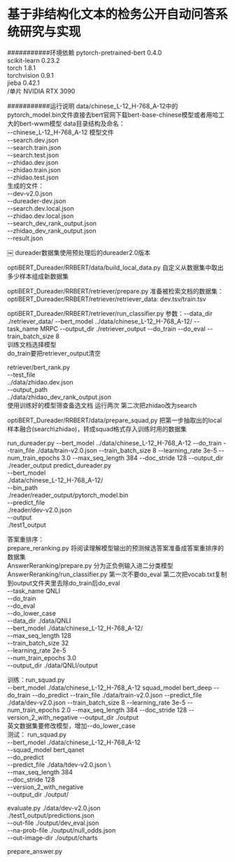 基于非结构化文本的检务公开自动问答系统研究与实现
===========================

###########环境依赖
pytorch-pretrained-bert 0.4.0  
scikit-learn 0.23.2  
torch 1.8.1  
torchvision 0.9.1  
jieba 0.42.1  
/单片 NVIDIA RTX 3090

###########运行说明
data/chinese\_L-12\_H-768\_A-12中的pytorch\_model.bin文件直接去bert官网下载bert-base-chinese模型或者用哈工大的bert-wwm模型
data目录结构及命名：  
--chinese\_L-12\_H-768\_A-12 模型文件  
--search.dev.json  
--search.train.json  
--search.test.json  
--zhidao.dev.json  
--zhidao.train.json  
--zhidao.test.json  
生成的文件：  
--dev-v2.0.json  
--dureader-dev.json  
--search.dev.local.json  
--zhidao.dev.local.json  
--search\_dev\_rank\_output.json  
--zhidao\_dev\_rank\_output.json  
--result.json  

￼
dureader数据集使用预处理后的dureader2.0版本  

optiBERT\_Dureader/RRBERT/data/build\_local\_data.py 自定义从数据集中取出多少样本组成新数据集  

optiBERT\_Dureader/RRBERT/retriever/prepare.py 准备被检索文档的数据集：optiBERT\_Dureader/RRBERT/retriever/retriever\_data: dev.tsv/train.tsv  

optiBERT\_Dureader/RRBERT/retriever/run\_classifier.py 
参数：--data\_dir ./retriever\_data/ --bert\_model ../data/chinese\_L-12\_H-768\_A-12/ --task\_name MRPC --output\_dir ./retriever\_output --do\_train --do\_eval --train\_batch\_size 8  
训练文档选择模型  
do\_train要把retriever\_output清空  

retriever/bert\_rank.py   
--test\_file  
../data/zhidao.dev.json  
--output\_path  
../data/zhidao\_dev\_rank\_output.json  
使用训练好的模型筛查备选文档 运行两次 第二次把zhidao改为search  

optiBERT\_Dureader/RRBERT/data/prepare\_squad,py 把第一步抽取出的local样本融合(search\zhidao)，转成squad格式存入训练时用的数据集  



run\_dureader.py --bert\_model ../data/chinese\_L-12\_H-768\_A-12 --do\_train --train\_file ./data/train-v2.0.json --train\_batch\_size 8 --learning\_rate 3e-5 --num\_train\_epochs 3.0 --max\_seq\_length 384 --doc\_stride 128 --output\_dir ./reader\_output
predict\_dureader.py  
--bert\_model  
./data/chinese\_L-12\_H-768\_A-12/  
--bin\_path  
./reader/reader\_output/pytorch\_model.bin  
--predict\_file  
./reader/dev-v2.0.json  
--output  
./test1\_output  

答案重排序：  
prepare\_reranking.py 将阅读理解模型输出的预测候选答案准备成答案重排序的数据集  
AnswerReranking/prepare.py 分为正负例输入进二分类模型  
AnswerReranking/run\_classifier.py 第一次不要do\_eval 第二次把vocab.txt复制到output文件夹里去除do\_train后do\_eval  
--task\_name QNLI  
--do\_train  
--do\_eval  
--do\_lower\_case  
--data\_dir ./data/QNLI  
--bert\_model ./data/chinese\_L-12\_H-768\_A-12/  
--max\_seq\_length 128  
--train\_batch\_size 32  
--learning\_rate 2e-5  
--num\_train\_epochs 3.0  
--output\_dir ./data/QNLI/output   

训练：run\_squad.py   
--bert\_model ./data/chinese\_L-12\_H-768\_A-12  squad\_model bert\_deep --do\_train  --do\_predict --train\_file ./data/train-v2.0.json --predict\_file ./data/dev-v2.0.json --train\_batch\_size 8 --learning\_rate 3e-5 --num\_train\_epochs 2.0  --max\_seq\_length 384 --doc\_stride 128 --version\_2\_with\_negative --output\_dir ./output  
英文数据集要修改模型，增加--do\_lower\_case  
测试： run\_squad.py  
  --bert\_model ./data/chinese\_L-12\_H-768\_A-12  
  --squad\_model bert\_qanet  
  --do\_predict   
  --predict\_file ./data/tdev-v2.0.json \  
  --max\_seq\_length 384   
  --doc\_stride 128   
  --version\_2\_with\_negative   
  --output\_dir ./output/  

evaluate.py ./data/dev-v2.0.json   
    ./test1\_output/predictions.json   
    --out-file ./output/dev\_eval.json  
    --na-prob-file ./output/null\_odds.json  
    --out-image-dir ./output/charts 


prepare\_answer.py



